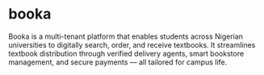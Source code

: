 # booka
Booka is a multi-tenant platform that enables students across Nigerian universities to digitally search, order, and receive textbooks. It streamlines textbook distribution through verified delivery agents, smart bookstore management, and secure payments — all tailored for campus life.
